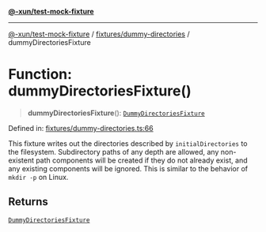 [**@-xun/test-mock-fixture**](../../../README.md)

***

[@-xun/test-mock-fixture](../../../README.md) / [fixtures/dummy-directories](../README.md) / dummyDirectoriesFixture

# Function: dummyDirectoriesFixture()

> **dummyDirectoriesFixture**(): [`DummyDirectoriesFixture`](../type-aliases/DummyDirectoriesFixture.md)

Defined in: [fixtures/dummy-directories.ts:66](https://github.com/Xunnamius/test-utils/blob/31a76f0cd6821f5674299c745920b2ed3527f07b/packages/test-mock-fixture/src/fixtures/dummy-directories.ts#L66)

This fixture writes out the directories described by `initialDirectories` to
the filesystem. Subdirectory paths of any depth are allowed, any non-existent
path components will be created if they do not already exist, and any
existing components will be ignored. This is similar to the behavior of
`mkdir -p` on Linux.

## Returns

[`DummyDirectoriesFixture`](../type-aliases/DummyDirectoriesFixture.md)
